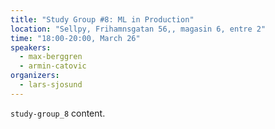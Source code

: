 ```yaml
---
title: "Study Group #8: ML in Production"
location: "Sellpy, Frihamnsgatan 56,, magasin 6, entre 2"
time: "18:00-20:00, March 26"
speakers:
  - max-berggren
  - armin-catovic
organizers:
  - lars-sjosund
---
```

`study-group_8` content.
